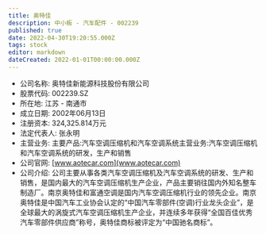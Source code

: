```yaml
---
title: 奥特佳
description: 中小板 - 汽车配件 - 002239
published: true
date: 2022-04-30T19:20:55.000Z
tags: stock
editor: markdown
dateCreated: 2022-01-01T00:00:00.000Z
---
```


- 公司名称: 奥特佳新能源科技股份有限公司
- 股票代码: 002239.SZ
- 所在地: 江苏 - 南通市
- 成立日期: 2002年06月13日
- 注册资本: 324,325.814万元
- 法定代表人: 张永明
- 主营业务: 主要产品:汽车空调压缩机和汽车空调系统主营业务:汽车空调压缩机和汽车空调系统的研发，生产和销售
- 公司官网: [www.aotecar.com](www.aotecar.com)
- 公司介绍: 公司主要从事各类汽车空调压缩机及汽车空调系统的研发、生产和销售，是国内最大的汽车空调压缩机生产企业，产品主要销往国内外知名整车制造厂。南京奥特佳和富通空调是国内汽车空调压缩机行业的领先企业。南京奥特佳是中国汽车工业协会认定的“中国汽车零部件(空调)行业龙头企业”，是全球最大的涡旋式汽车空调压缩机生产企业，并连续多年获得“全国百佳优秀汽车零部件供应商”称号，奥特佳商标被评定为“中国驰名商标”。


